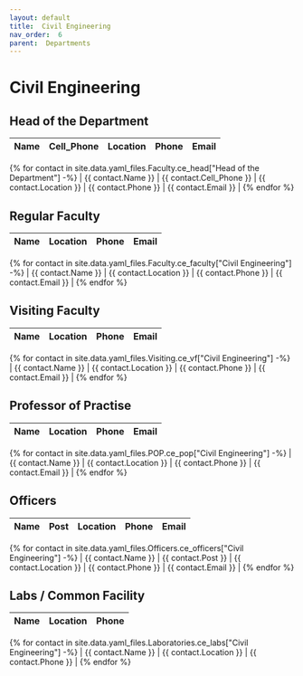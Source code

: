 ```yaml
---
layout: default
title:  Civil Engineering
nav_order:  6
parent:  Departments
---
```




# Civil Engineering




## Head of the Department


| Name | Cell_Phone | Location | Phone | Email |
| --- | --- | --- | --- | --- |
{% for contact in site.data.yaml_files.Faculty.ce_head["Head of the Department"] -%}
| {{ contact.Name }} | {{ contact.Cell_Phone }} | {{ contact.Location }} | {{ contact.Phone }} | {{ contact.Email }} |
{% endfor %}


## Regular Faculty 


| Name | Location | Phone | Email |
| --- | --- | --- | --- |
{% for contact in site.data.yaml_files.Faculty.ce_faculty["Civil Engineering"] -%}
| {{ contact.Name }} | {{ contact.Location }} | {{ contact.Phone }} | {{ contact.Email }} |
{% endfor %}


## Visiting Faculty 


| Name | Location | Phone | Email |
| --- | --- | --- | --- |
{% for contact in site.data.yaml_files.Visiting.ce_vf["Civil Engineering"] -%}
| {{ contact.Name }} | {{ contact.Location }} | {{ contact.Phone }} | {{ contact.Email }} |
{% endfor %}


## Professor of Practise 


| Name | Location | Phone | Email |
| --- | --- | --- | --- |
{% for contact in site.data.yaml_files.POP.ce_pop["Civil Engineering"] -%}
| {{ contact.Name }} | {{ contact.Location }} | {{ contact.Phone }} | {{ contact.Email }} |
{% endfor %}


## Officers 


| Name | Post | Location | Phone | Email |
| --- | --- | --- | --- | --- |
{% for contact in site.data.yaml_files.Officers.ce_officers["Civil Engineering"] -%}
| {{ contact.Name }} | {{ contact.Post }} | {{ contact.Location }} | {{ contact.Phone }} | {{ contact.Email }} |
{% endfor %}


## Labs / Common Facility 


| Name | Location | Phone |
| --- | --- | --- |
{% for contact in site.data.yaml_files.Laboratories.ce_labs["Civil Engineering"] -%}
| {{ contact.Name }} | {{ contact.Location }} | {{ contact.Phone }} |
{% endfor %}
